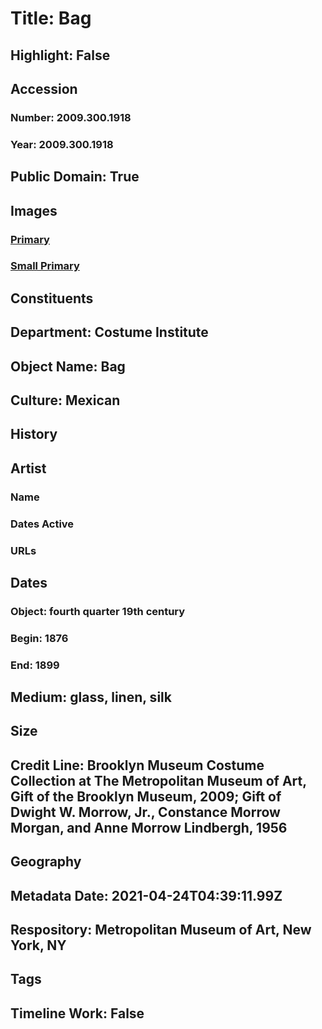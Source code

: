 # Title: Bag
## Highlight: False
## Accession
### Number: 2009.300.1918
### Year: 2009.300.1918
## Public Domain: True
## Images
### [Primary](https://images.metmuseum.org/CRDImages/ci/original/56.137.502_CP4.jpg)
### [Small Primary](https://images.metmuseum.org/CRDImages/ci/web-large/56.137.502_CP4.jpg)
## Constituents
## Department: Costume Institute
## Object Name: Bag
## Culture: Mexican
## History
## Artist
### Name
### Dates Active
### URLs
## Dates
### Object: fourth quarter 19th century
### Begin: 1876
### End: 1899
## Medium: glass, linen, silk
## Size
## Credit Line: Brooklyn Museum Costume Collection at The Metropolitan Museum of Art, Gift of the Brooklyn Museum, 2009; Gift of Dwight W. Morrow, Jr., Constance Morrow Morgan, and Anne Morrow Lindbergh, 1956
## Geography
## Metadata Date: 2021-04-24T04:39:11.99Z
## Respository: Metropolitan Museum of Art, New York, NY
## Tags
## Timeline Work: False
